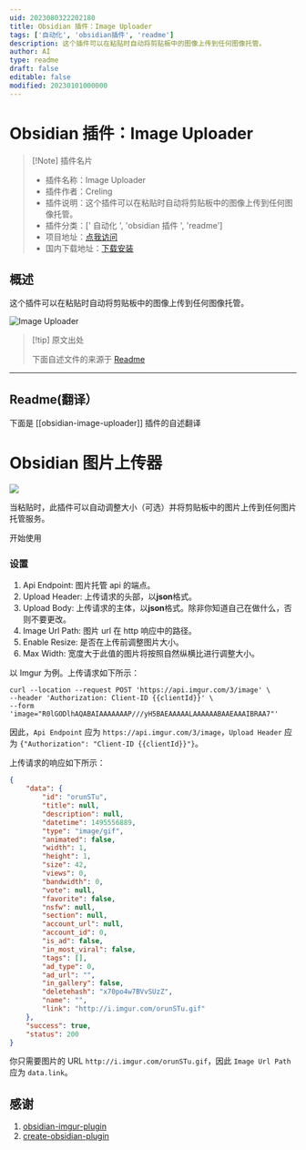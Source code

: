 ```yaml
---
uid: 2023080322202180
title: Obsidian 插件：Image Uploader
tags: ['自动化', 'obsidian插件', 'readme']
description: 这个插件可以在粘贴时自动将剪贴板中的图像上传到任何图像托管。
author: AI
type: readme
draft: false
editable: false
modified: 20230101000000
---
```


# Obsidian 插件：Image Uploader

> [!Note] 插件名片
> - 插件名称：Image Uploader
> - 插件作者：Creling
> - 插件说明：这个插件可以在粘贴时自动将剪贴板中的图像上传到任何图像托管。
> - 插件分类：[' 自动化 ', 'obsidian 插件 ', 'readme']
> - 项目地址：[点我访问](https://github.com/Creling/obsidian-image-uploader)
> - 国内下载地址：[下载安装](https://pkmer.cn/products/plugin/pluginMarket/?obsidian-image-uploader)

## 概述

这个插件可以在粘贴时自动将剪贴板中的图像上传到任何图像托管。

![Image Uploader](https://cdn.pkmer.cn/covers/obsidian-image-uploader.gif!pkmer)

> [!tip] 原文出处
>
>下面自述文件的来源于 [Readme](https://ghproxy.net/https://raw.githubusercontent.com/Creling/obsidian-image-uploader/LivePreviewEditor/README.md)

---

## Readme(翻译）

下面是 [[obsidian-image-uploader]] 插件的自述翻译

# Obsidian 图片上传器

![](https://i.loli.net/2021/07/16/fxWBeLAESNc6tK9.gif)

当粘贴时，此插件可以自动调整大小（可选）并将剪贴板中的图片上传到任何图片托管服务。

开始使用

### 设置

1. Api Endpoint: 图片托管 api 的端点。
2. Upload Header: 上传请求的头部，以**json**格式。
3. Upload Body: 上传请求的主体，以**json**格式。除非你知道自己在做什么，否则不要更改。
4. Image Url Path: 图片 url 在 http 响应中的路径。
5. Enable Resize: 是否在上传前调整图片大小。
6. Max Width: 宽度大于此值的图片将按照自然纵横比进行调整大小。

以 Imgur 为例。上传请求如下所示：

```shell
curl --location --request POST 'https://api.imgur.com/3/image' \
--header 'Authorization: Client-ID {{clientId}}' \
--form 'image="R0lGODlhAQABAIAAAAAAAP///yH5BAEAAAAALAAAAAABAAEAAAIBRAA7"'
```

因此，`Api Endpoint` 应为 `https://api.imgur.com/3/image`，`Upload Header` 应为 `{"Authorization": "Client-ID {{clientId}}"}`。

上传请求的响应如下所示：

```json
{
	"data": {
		"id": "orunSTu",
		"title": null,
		"description": null,
		"datetime": 1495556889,
		"type": "image/gif",
		"animated": false,
		"width": 1,
		"height": 1,
		"size": 42,
		"views": 0,
		"bandwidth": 0,
		"vote": null,
		"favorite": false,
		"nsfw": null,
		"section": null,
		"account_url": null,
		"account_id": 0,
		"is_ad": false,
		"in_most_viral": false,
		"tags": [],
		"ad_type": 0,
		"ad_url": "",
		"in_gallery": false,
		"deletehash": "x70po4w7BVvSUzZ",
		"name": "",
		"link": "http://i.imgur.com/orunSTu.gif"
	},
	"success": true,
	"status": 200
}
```

你只需要图片的 URL `http://i.imgur.com/orunSTu.gif`，因此 `Image Url Path` 应为 `data.link`。

## 感谢

1. [obsidian-imgur-plugin](https://github.com/gavvvr/obsidian-imgur-plugin)
2. [create-obsidian-plugin](https://www.npmjs.com/package/create-obsidian-plugin)



